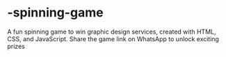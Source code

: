 # -spinning-game
A fun spinning game to win graphic design services, created with HTML, CSS, and JavaScript. Share the game link on WhatsApp to unlock exciting prizes
